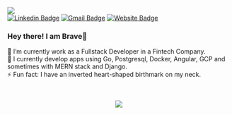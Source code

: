 

![](https://komarev.com/ghpvc/?username=DauntlessDev) <br/>
[![Linkedin Badge](https://img.shields.io/badge/-LinkedIn-blue?style=flat-square&logo=Linkedin&logoColor=white&link=https://www.linkedin.com/in/romleuterio/)](https://www.linkedin.com/in/romleuterio/)
[![Gmail Badge](https://img.shields.io/badge/-Gmail-c14438?style=flat-square&logo=Gmail&logoColor=white&link=mailto:romleuterio@gmail.com)](mailto:romleuterio@gmail.com)
[![Website Badge](https://img.shields.io/badge/-Portfolio-black?style=flat-square&logo=Netlify&logoColor=darkGreen&link=https://dauntlessdev.netlify.app/)](https://dauntlessdev.netlify.app/)

<!-- <img src="https://github.com/DauntlessDev/DauntlessDev/blob/main/dauntlessbanner.png" width="1000"> -->

### Hey there! I am Brave👋

🔭 I’m currently work as a Fullstack Developer in a Fintech Company. <br>
🌱 I currently develop apps using Go, Postgresql, Docker, Angular, GCP and sometimes with MERN stack and Django. <br>
⚡ Fun fact: I have an inverted heart-shaped birthmark on my neck. <be>



<!--div align=center>
  <a href="https://github.com/DauntlessDev">
    <img height="150em" src="https://github-readme-stats.vercel.app/api?username=DauntlessDev&theme=react&show_icons=true" /><br/>
    <img src="https://github-readme-streak-stats.herokuapp.com/?user=DauntlessDev&theme=react&date_format=j%20M%5B%20Y%5D&currStreakLabel=57BDDA&fire=57BDDA&ring=57BDDA" alt="GitHub Streak Stats" height="150em" />
  </a>
</div-->
<br/>

  
<!--TROPHY
WEBSITE:
https://github.com/ryo-ma/github-profile-trophy-->
<p align="center">
<img src="https://github-profile-trophy.vercel.app/?username=trinib&theme=algolia&no-frame=true&row=1&&margin-w=30&no-bg=true">
  
 <br/>
